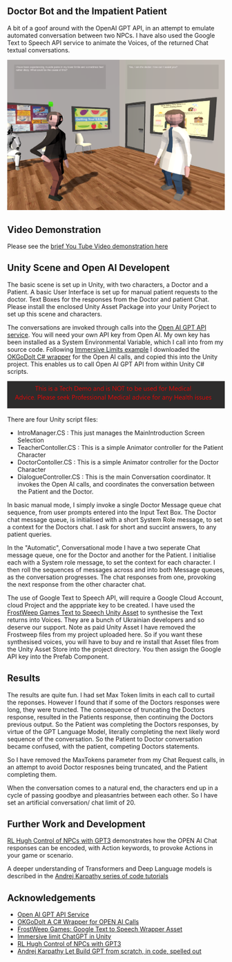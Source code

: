 ## Doctor Bot and the Impatient Patient ##
A bit of a goof around with the OpenAI GPT API, in an attempt to emulate automated conversation between two NPCs.
I have also used the Google Text to Speech API service to animate the Voices, of the returned Chat textual conversations. 

![ScreenShot](OverviewPic2.PNG)

## Video Demonstration ##
Please see the [brief You Tube Video demonstration here](https://www.youtube.com/watch?v=rAbuMg2NdRY)  

## Unity Scene and Open AI Developent ##

The basic scene is set up in Unity, with two characters, a Doctor and a Patient.  A basic User Interface is set up 
for manual patient requests to the doctor. Text Boxes for the responses from the Doctor and patient Chat. Please install the enclosed Unity Asset Package into your Unity Porject to set up this scene and characters.  

The conversations are invoked through calls into the [Open AI GPT API service](https://platform.openai.com/docs/api-reference/introduction). You will need your own API key from Open AI. My own key has been installed as a System Environmental Variable, which I call into from my source code. Following [Immersive Limits example](https://www.youtube.com/watch?v=gI9QSHpiMW0&lc=Ugy_k18DMwZl-9Kw25J4AaABAg) I downloaded the   [OKGoDolt C# wrapper](https://github.com/OkGoDoIt/OpenAI-API-dotnet) for the Open AI calls, and copied this into the Unity project. This enables us to call Open AI GPT API from within Unity C# scripts. 

![ScreenShot](Warning.png)

There are four Unity script files:
-   IntroManager.CS         :  This just manages the MainIntroduction Screen Selection
-   TeacherContoller.CS     :  This is a simple Animator controller for the Patient Character 
-   DoctorContoller.CS      :  This is a simple Animator controller for the Doctor Character
-   DialogueController.CS   :  This is the main Conversation coordinator. It invokes the Open AI calls, and coordinates the conversation between the Patient and the Doctor. 

In basic manual mode, I simply invoke a single Doctor Message queue chat sequence, from user prompts entered into the Input Text Box. The Doctor chat message queue, is initialised with a short System Role message, to set a context for the Doctors chat. I ask for short and succint answers, to any patient queries.  

In the "Automatic", Conversational mode I have a two seperate Chat message queue, one for the Doctor and another for the Patient. I initialise each with a System role message, to set the context for each character. I then roll the sequences of messages across and into both Message queues, as the conversation progresses. The chat responses from one, provoking the next response from the other character chat.

The use of Google Text to Speech API, will require a Google Cloud Account, cloud Project and the apppriate key to be created.  I have used the [FrostWeep Games Text to Speech Unity Asset](https://assetstore.unity.com/packages/add-ons/machinelearning/text-to-speech-using-google-cloud-pro-115170#description) to synthesise the Text returns into Voices. They are a bunch of Ukrainian developers and so deserve our support.  Note as paid Unity Asset I have removed the Frostweep files from my project uploaded here. So if you want these synthesised voices, you will have to buy and re install that Asset files from the Unity Asset Store into the project directory.  You then assign the Google API key into the Prefab Component.  


## Results ##

The results are quite fun. I had set Max Token limits in each call to curtail the reponses. However I found that if some of the Doctors responses were long, they were truncted. The consequence of truncating the Doctors response, resulted in the Patients response, then continuing the Doctors previous output. So the Patient was completing the Doctors responses, by virtue of the GPT Language Model, literally completing the next likely word sequence of the conversation. So the Patient to Doctor conversation became confused, with the patient, competing Doctors statements. 

So I have removed the MaxTokens parameter from my Chat Request calls, in an attempt to avoid Doctor resposnes being truncated, and the Patient completing them. 

When the conversation comes to a natural end, the characters end up in a cycle of passing goodbye and pleasantries between each other. So I have set an artificial conversation/ chat limit of 20. 

## Further Work and Development ##
[RL Hugh Control of NPCs with GPT3](https://www.youtube.com/watch?v=RSzeqjKJABk&t=10s) demonstrates how the OPEN AI Chat responses can be encoded, with Action keywords, to provoke Actions in your game or scenario. 

A deeper understanding of Transformers and Deep Language models is described in the [Andrej Karpathy series of code tutorials](https://www.youtube.com/watch?v=kCc8FmEb1nY&t=2080s) 

## Acknowledgements ##

- [Open AI GPT API Service](https://platform.openai.com/docs/api-reference/introduction)
- [OKGoDolt A C# Wrapper for OPEN AI Calls](https://github.com/OkGoDoIt/OpenAI-API-dotnet)
- [FrostWeep Games: Google Text to Speech Wrapper Asset]( https://assetstore.unity.com/packages/add-ons/machinelearning/text-to-speech-using-google-cloud-pro-115170#description)
- [Immersive limit ChatGPT in Unity](https://www.youtube.com/watch?v=gI9QSHpiMW0&lc=Ugy_k18DMwZl-9Kw25J4AaABAg)
- [RL Hugh Control of NPCs with GPT3](https://www.youtube.com/watch?v=RSzeqjKJABk&t=10s)
- [Andrej Karpathy Let Build GPT from scratch, in code, spelled out](https://www.youtube.com/watch?v=kCc8FmEb1nY&t=2080s)

